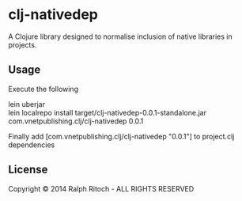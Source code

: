 # clj-nativedep

A Clojure library designed to normalise inclusion of native libraries
in projects.

## Usage

Execute the following

lein uberjar <br />
lein localrepo install target/clj-nativedep-0.0.1-standalone.jar com.vnetpublishing.clj/clj-nativedep 0.0.1

Finally add [com.vnetpublishing.clj/clj-nativedep "0.0.1"] to project.clj dependencies

## License

Copyright © 2014 Ralph Ritoch - ALL RIGHTS RESERVED


